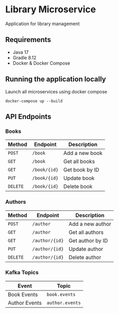 # Library Microservice
Application for library management
## Requirements
- Java 17
- Gradle 8.12
- Docker & Docker Compose

## Running the application locally
Launch all microservices using docker compose
```shell
docker-compose up --build
```
## API Endpoints

### **Books**
| Method | Endpoint | Description |
|--------|---------|-------------|
| `POST` | `/book` | Add a new book |
| `GET`  | `/book` | Get all books |
| `GET`  | `/book/{id}` | Get book by ID |
| `PUT`  | `/book/{id}` | Update book |
| `DELETE` | `/book/{id}` | Delete book |

### **Authors**
| Method | Endpoint | Description |
|--------|----------|-------------|
| `POST` | `/author` | Add a new author |
| `GET`  | `/author` | Get all authors |
| `GET`  | `/author/{id}` | Get author by ID |
| `PUT`  | `/author/{id}` | Update author |
| `DELETE` | `/author/{id}` | Delete author |

### **Kafka Topics**
| Event         | Topic |
|---------------|----------|
| Book Events   | `book.events` |
| Author Events | `author.events` |